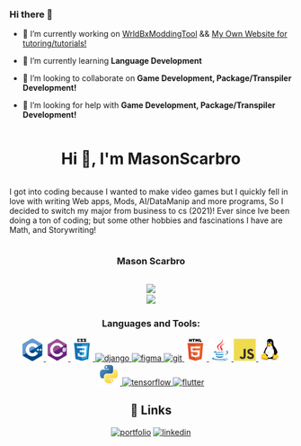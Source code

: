 ### Hi there 👋


<!--**MasonScarbro/MasonScarbro** is a ✨ _special_ ✨ repository because its `README.md` (this file) appears on your GitHub profile. -->



<p align="center"> </p>

- 🔭 I’m currently working on [WrldBxModdingTool](https://github.com/MasonScarbro/WrldBxModdingTool) && [My Own Website for tutoring/tutorials!](https://github.com/MasonScarbro/CodeRPG-Site)

- 🌱 I’m currently learning **Language Development**

- 👯 I’m looking to collaborate on **Game Development, Package/Transpiler Development!**

- 🤝 I’m looking for help with **Game Development, Package/Transpiler Development!**


<div style="display: flex; flex-direction: column; align-items: center;">
    <h1 align="center">Hi 👋, I'm MasonScarbro</h1>
    <p>
        I got into coding because I wanted to make video games but I quickly fell in love with writing Web apps, Mods, AI/DataManip and more programs, So I decided to switch my major from business to cs (2021)! Ever since Ive been doing a ton of coding; but some other hobbies and fascinations I have are Math, and Storywriting!
    </p>
    <h3 align="center">Mason Scarbro</h3>
</div>
  
<p align="center">
</p>

<div align="center">
  <img src="https://readme-github-stats.vercel.app/api?username=MasonScarbro&theme=synthwave&show_icons=true&count_private=true&title_color=257076&icon_color=257076&show_owner=true"/>
</div>
<div align="center">
  <a href="https://github.com/MasonScarbro">
    <img src="https://github-readme-stats.vercel.app/api/top-langs/?username=MasonScarbro&layout=donut-vertical&theme=synthwave&langs_count=8&hide=html&show_icons=true">
  </a>
</div>

<h3 align="center">Languages and Tools:</h3>
<p align="center"> <a href="https://www.w3schools.com/cpp/" target="_blank" rel="noreferrer"> <img src="https://raw.githubusercontent.com/devicons/devicon/master/icons/cplusplus/cplusplus-original.svg" alt="cplusplus" width="40" height="40"/> </a> <a href="https://www.w3schools.com/cs/" target="_blank" rel="noreferrer"> <img src="https://raw.githubusercontent.com/devicons/devicon/master/icons/csharp/csharp-original.svg" alt="csharp" width="40" height="40"/> </a> <a href="https://www.w3schools.com/css/" target="_blank" rel="noreferrer"> <img src="https://raw.githubusercontent.com/devicons/devicon/master/icons/css3/css3-original-wordmark.svg" alt="css3" width="40" height="40"/> </a> <a href="https://www.djangoproject.com/" target="_blank" rel="noreferrer"> <img src="https://cdn.worldvectorlogo.com/logos/django.svg" alt="django" width="40" height="40"/> </a> <a href="https://www.figma.com/" target="_blank" rel="noreferrer"> <img src="https://www.vectorlogo.zone/logos/figma/figma-icon.svg" alt="figma" width="40" height="40"/> </a> <a href="https://git-scm.com/" target="_blank" rel="noreferrer"> <img src="https://www.vectorlogo.zone/logos/git-scm/git-scm-icon.svg" alt="git" width="40" height="40"/> </a> <a href="https://www.w3.org/html/" target="_blank" rel="noreferrer"> <img src="https://raw.githubusercontent.com/devicons/devicon/master/icons/html5/html5-original-wordmark.svg" alt="html5" width="40" height="40"/> </a> <a href="https://www.java.com" target="_blank" rel="noreferrer"> <img src="https://raw.githubusercontent.com/devicons/devicon/master/icons/java/java-original.svg" alt="java" width="40" height="40"/> </a> <a href="https://developer.mozilla.org/en-US/docs/Web/JavaScript" target="_blank" rel="noreferrer"> <img src="https://raw.githubusercontent.com/devicons/devicon/master/icons/javascript/javascript-original.svg" alt="javascript" width="40" height="40"/> </a> <a href="https://www.linux.org/" target="_blank" rel="noreferrer"> <img src="https://raw.githubusercontent.com/devicons/devicon/master/icons/linux/linux-original.svg" alt="linux" width="40" height="40"/> </a> <a href="https://www.python.org" target="_blank" rel="noreferrer"> <img src="https://raw.githubusercontent.com/devicons/devicon/master/icons/python/python-original.svg" alt="python" width="40" height="40"/> </a> <a href="https://www.tensorflow.org" target="_blank" rel="noreferrer"> <img src="https://www.vectorlogo.zone/logos/tensorflow/tensorflow-icon.svg" alt="tensorflow" width="40" height="40"/> </a> <a href="https://flutter.dev" target="_blank" rel="noreferrer"> <img src="https://www.vectorlogo.zone/logos/flutterio/flutterio-icon.svg" alt="flutter" width="40" height="40"/> </a></p>



</div>

<div align="center">
   
## 🔗 Links
<a href="">[![portfolio](https://img.shields.io/badge/my_portfolio-000?style=for-the-badge&logo=ko-fi&logoColor=white)](https://masonscarbro.github.io/PersonalWebsiteME/)</a>
<a href="">[![linkedin](https://img.shields.io/badge/linkedin-0A66C2?style=for-the-badge&logo=linkedin&logoColor=white)](https://www.linkedin.com/in/mason-scarbro-127932259)</a>

</div>

